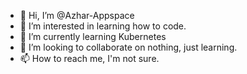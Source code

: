 - 👋 Hi, I’m @Azhar-Appspace
- 👀 I’m interested in learning how to code.
- 🌱 I’m currently learning Kubernetes
- 💞️ I’m looking to collaborate on nothing, just learning.
- 📫 How to reach me, I'm not sure.

<!---
Azhar-Appspace/Azhar-Appspace is a ✨ special ✨ repository because its `README.md` (this file) appears on your GitHub profile.
You can click the Preview link to take a look at your changes.
--->
